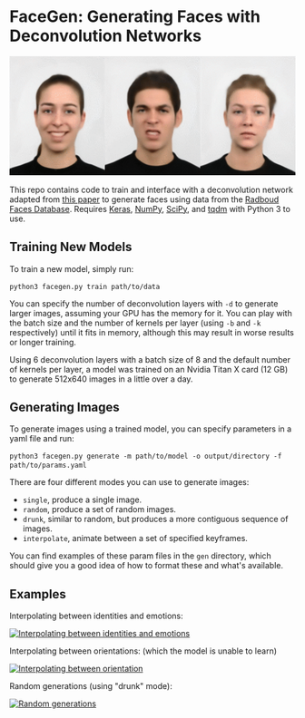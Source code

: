 # FaceGen: Generating Faces with Deconvolution Networks

![Example generations](img/example.gif)

This repo contains code to train and interface with a deconvolution network adapted from [this paper][Chairs] to generate faces using data from the [Radboud Faces Database][RaFD]. Requires [Keras][Keras], [NumPy][NumPy], [SciPy][SciPy], and [tqdm][tqdm] with Python 3 to use.

## Training New Models

To train a new model, simply run:

    python3 facegen.py train path/to/data
    
You can specify the number of deconvolution layers with `-d` to generate larger images, assuming your GPU has the memory for it. You can play with the batch size and the number of kernels per layer (using `-b` and `-k` respectively) until it fits in memory, although this may result in worse results or longer training.

Using 6 deconvolution layers with a batch size of 8 and the default number of kernels per layer, a model was trained on an Nvidia Titan X card (12 GB) to generate 512x640 images in a little over a day.

## Generating Images

To generate images using a trained model, you can specify parameters in a yaml file and run:

    python3 facegen.py generate -m path/to/model -o output/directory -f path/to/params.yaml

There are four different modes you can use to generate images:

* `single`, produce a single image.
* `random`, produce a set of random images.
* `drunk`, similar to random, but produces a more contiguous sequence of images.
* `interpolate`, animate between a set of specified keyframes.

You can find examples of these param files in the `gen` directory, which should give you a good idea of how to format these and what's available.

## Examples

Interpolating between identities and emotions:

[![Interpolating between identities and emotions](http://img.youtube.com/vi/UdTq_Q-WgTs/0.jpg)](https://www.youtube.com/watch?v=UdTq_Q-WgTs)

Interpolating between orientations: (which the model is unable to learn)

[![Interpolating between orientation](http://img.youtube.com/vi/F4OFkN3EURk/0.jpg)](https://www.youtube.com/watch?v=F4OFkN3EURk)

Random generations (using "drunk" mode):

[![Random generations](http://img.youtube.com/vi/vt8zNvJNjSo/0.jpg)](https://www.youtube.com/watch?v=F4OFkN3EURk)

[Chairs]: https://arxiv.org/abs/1411.5928
[RaFD]: http://www.socsci.ru.nl:8180/RaFD2/RaFD?p=main
[Keras]: https://keras.io/
[NumPy]: http://www.numpy.org/
[SciPy]: https://www.scipy.org/
[tqdm]: https://github.com/noamraph/tqdm
